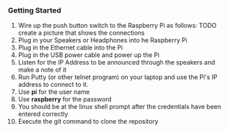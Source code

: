 ### Getting Started


1. Wire up the push button switch to the Raspberry Pi as follows:
TODO create a picture that shows the connections
2. Plug in your Speakers or Headphones into he Raspberry Pi
3. Plug in the Ethernet cable into the Pi
3. Plug in the USB power cable and power up the Pi
4. Listen for the IP Address to be announced through the speakers and make a note of it
5. Run Putty (or other telnet program) on your laptop and use the Pi's IP address to connect to it.
6. Use **pi** for the user name
7. Use **raspberry** for the password
8. You should be at the linux shell prompt after the credentials have been entered correctly
9. Execute the git command to clone the repository

 
